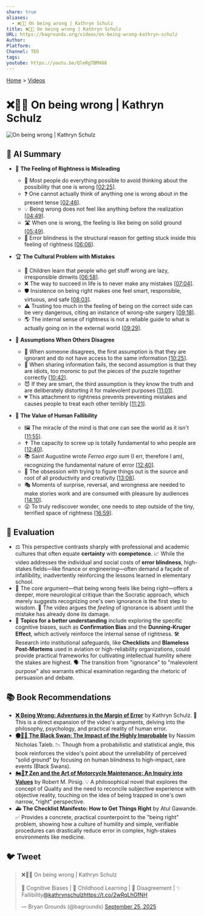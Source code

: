 ```yaml
---
share: true
aliases:
  - ❌🤔💡 On being wrong | Kathryn Schulz
title: ❌🤔💡 On being wrong | Kathryn Schulz
URL: https://bagrounds.org/videos/on-being-wrong-kathryn-schulz
Author:
Platform:
Channel: TED
tags:
youtube: https://youtu.be/QleRgTBMX88
---
```

[Home](../index.md) > [Videos](./index.md)  
# ❌🤔💡 On being wrong | Kathryn Schulz  
![On being wrong | Kathryn Schulz](https://youtu.be/QleRgTBMX88)  
  
## 🤖 AI Summary  
* 🚫 **The Feeling of Rightness is Misleading**  
    * 🧠 Most people do everything possible to avoid thinking about the possibility that one is wrong \[[02:25](http://www.youtube.com/watch?v=QleRgTBMX88&t=145)].  
    * ❓ One cannot actually think of anything one is wrong about in the present tense \[[02:46](http://www.youtube.com/watch?v=QleRgTBMX88&t=166)].  
    * 💡 Being wrong does not feel like anything before the realization \[[04:49](http://www.youtube.com/watch?v=QleRgTBMX88&t=289)].  
    * 🛣️ When one is wrong, the feeling is like being on solid ground \[[05:49](http://www.youtube.com/watch?v=QleRgTBMX88&t=349)].  
    * 👀 Error blindness is the structural reason for getting stuck inside this feeling of rightness \[[06:06](http://www.youtube.com/watch?v=QleRgTBMX88&t=366)].  
  
* 🏆 **The Cultural Problem with Mistakes**  
    * 🍎 Children learn that people who get stuff wrong are lazy, irresponsible dimwits \[[06:58](http://www.youtube.com/watch?v=QleRgTBMX88&t=418)].  
    * ❌ The way to succeed in life is to never make any mistakes \[[07:04](http://www.youtube.com/watch?v=QleRgTBMX88&t=424)].  
    * 🛡️ Insistence on being right makes one feel smart, responsible, virtuous, and safe \[[08:03](http://www.youtube.com/watch?v=QleRgTBMX88&t=483)].  
    * ⚠️ Trusting too much in the feeling of being on the correct side can be very dangerous, citing an instance of wrong-site surgery \[[09:18](http://www.youtube.com/watch?v=QleRgTBMX88&t=558)].  
    * 🌎 The internal sense of rightness is not a reliable guide to what is actually going on in the external world \[[09:29](http://www.youtube.com/watch?v=QleRgTBMX88&t=569)].  
  
* 👥 **Assumptions When Others Disagree**  
    * 🛑 When someone disagrees, the first assumption is that they are ignorant and do not have access to the same information \[[10:25](http://www.youtube.com/watch?v=QleRgTBMX88&t=625)].  
    * 🤯 When sharing information fails, the second assumption is that they are idiots, too moronic to put the pieces of the puzzle together correctly \[[10:42](http://www.youtube.com/watch?v=QleRgTBMX88&t=642)].  
    * 😈 If they are smart, the third assumption is they know the truth and are deliberately distorting it for malevolent purposes \[[11:01](http://www.youtube.com/watch?v=QleRgTBMX88&t=661)].  
    * 💔 This attachment to rightness prevents preventing mistakes and causes people to treat each other terribly \[[11:21](http://www.youtube.com/watch?v=QleRgTBMX88&t=681)].  
  
* 🌟 **The Value of Human Fallibility**  
    * 🖼️ The miracle of the mind is that one can see the world as it isn't \[[11:55](http://www.youtube.com/watch?v=QleRgTBMX88&t=715)].  
    * ✝️ The capacity to screw up is totally fundamental to who people are \[[12:40](http://www.youtube.com/watch?v=QleRgTBMX88&t=760)].  
    * 📚 Saint Augustine wrote *Ferreo ergo sum* (I err, therefore I am), recognizing the fundamental nature of error \[[12:40](http://www.youtube.com/watch?v=QleRgTBMX88&t=760)].  
    * 🌱 The obsession with trying to figure things out is the source and root of all productivity and creativity \[[13:08](http://www.youtube.com/watch?v=QleRgTBMX88&t=788)].  
    * 🎭 Moments of surprise, reversal, and wrongness are needed to make stories work and are consumed with pleasure by audiences \[[14:10](http://www.youtube.com/watch?v=QleRgTBMX88&t=850)].  
    * 😮 To truly rediscover wonder, one needs to step outside of the tiny, terrified space of rightness \[[16:59](http://www.youtube.com/watch?v=QleRgTBMX88&t=1019)].  
  
## 🤔 Evaluation  
* ⚖️ This perspective contrasts sharply with professional and academic cultures that often equate **certainty** with **competence**. 📈 While the video addresses the individual and social costs of **error blindness**, high-stakes fields—like finance or engineering—often demand a façade of infallibility, inadvertently reinforcing the lessons learned in elementary school.  
* 🧐 The core argument—that being wrong feels like being right—offers a deeper, more neurological critique than the Socratic approach, which merely suggests recognizing one's own ignorance is the first step to wisdom. 🧠 The video argues the *feeling* of ignorance is absent until the mistake has already done its damage.  
* 🔎 **Topics for a better understanding** include exploring the specific cognitive biases, such as **Confirmation Bias** and the **Dunning-Kruger Effect**, which actively reinforce the internal sense of rightness. 🛠️ Research into institutional safeguards, like **Checklists** and **Blameless Post-Mortems** used in aviation or high-reliability organizations, could provide practical frameworks for cultivating intellectual humility where the stakes are highest. 🗣️ The transition from "ignorance" to "malevolent purpose" also warrants ethical examination regarding the rhetoric of persuasion and debate.  
  
## 📚 Book Recommendations  
* **[❌ Being Wrong: Adventures in the Margin of Error](../books/being-wrong-adventures-in-the-margin-of-error.md)** by Kathryn Schulz. 📖 This is a direct expansion of the video's arguments, delving into the philosophy, psychology, and practical reality of human error.  
* **[⚫🦢🎲 The Black Swan: The Impact of the Highly Improbable](../books/the-black-swan-the-impact-of-the-highly-improbable.md)** by Nassim Nicholas Taleb. 📉 Though from a probabilistic and statistical angle, this book reinforces the video's point about the unreliability of perceived "solid ground" by focusing on human blindness to high-impact, rare events (Black Swans).  
* **[🏍️🧘❓ Zen and the Art of Motorcycle Maintenance: An Inquiry into Values](../books/zen-and-the-art-of-motorcycle-maintenance-an-inquiry-into-values.md)** by Robert M. Pirsig. 💡 A philosophical novel that explores the concept of Quality and the need to reconcile subjective experience with objective reality, touching on the idea of being trapped in one's own narrow, "right" perspective.  
* 🚑 **The Checklist Manifesto: How to Get Things Right** by Atul Gawande. ✅ Provides a concrete, practical counterpoint to the "being right" problem, showing how a culture of humility and simple, verifiable procedures can drastically reduce error in complex, high-stakes environments like medicine.  
  
## 🐦 Tweet  
<blockquote class="twitter-tweet" data-theme="dark"><p lang="en" dir="ltr">❌🤔💡 On being wrong | Kathryn Schulz<br><br>🧠 Cognitive Biases | 🍎 Childhood Learning | 🤝 Disagreement | ✨ Fallibility<a href="https://twitter.com/kathrynschulz?ref_src=twsrc%5Etfw">@kathrynschulz</a><a href="https://t.co/2wRqLhGfNH">https://t.co/2wRqLhGfNH</a></p>&mdash; Bryan Grounds (@bagrounds) <a href="https://twitter.com/bagrounds/status/1971280656903831943?ref_src=twsrc%5Etfw">September 25, 2025</a></blockquote> <script async src="https://platform.twitter.com/widgets.js" charset="utf-8"></script>